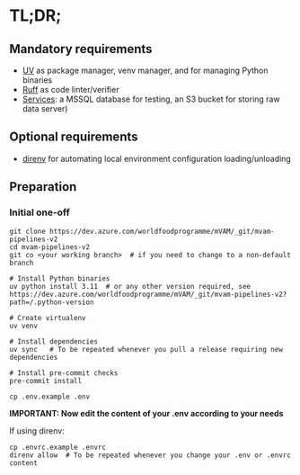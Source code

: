 # TL;DR;

## Mandatory requirements

- [UV](https://docs.astral.sh/uv/getting-started/installation/) as package manager, venv manager, and for managing Python binaries
- [Ruff](https://docs.astral.sh/ruff/installation/) as code linter/verifier
- [Services](/Development/Development-environment/Services): a MSSQL database for testing, an S3 bucket for storing raw data server)

## Optional requirements

- [direnv](https://direnv.net/docs/installation.html) for automating local environment configuration loading/unloading

## Preparation

### Initial one-off
```shell
git clone https://dev.azure.com/worldfoodprogramme/mVAM/_git/mvam-pipelines-v2
cd mvam-pipelines-v2
git co <your working branch>  # if you need to change to a non-default branch
```

```shell
# Install Python binaries
uv python install 3.11  # or any other version required, see https://dev.azure.com/worldfoodprogramme/mVAM/_git/mvam-pipelines-v2?path=/.python-version

# Create virtualenv
uv venv

# Install dependencies
uv sync   # To be repeated whenever you pull a release requiring new dependencies

# Install pre-commit checks
pre-commit install

cp .env.example .env
```

**IMPORTANT: Now edit the content of your .env according to your needs**

If using direnv:
```shell
cp .envrc.example .envrc
direnv allow  # To be repeated whenever you change your .env or .envrc content
```
